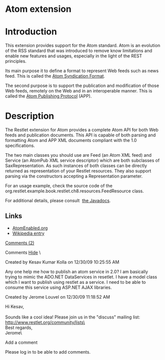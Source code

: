 Atom extension
==============

Introduction
============

This extension provides support for the Atom standard. Atom is an
evolution of the RSS standard that was introduced to remove know
limitations and enable new features and usages, especially in the light
of the REST principles.

Its main purpose it to define a format to represent Web feeds such as
news feed. This is called the [Atom Syndication
Format](http://web.archive.org/web/20100818233847/http://www.atomenabled.org/developers/syndication/atom-format-spec.php).

The second purpose is to support the publication and modification of
those Web feeds, remotely on the Web and in an interoperable manner.
This is called the [Atom Publishing
Protocol](http://web.archive.org/web/20100818233847/http://www.atomenabled.org/developers/protocol/atom-protocol-spec.php)
(APP).

Description
===========

The Restlet extension for Atom provides a complete Atom API for both Web
feeds and publication documents. This API is capable of both parsing and
formatting Atom and APP XML documents compliant with the 1.0
specifications.

The two main classes you should use are Feed (an Atom XML feed) and
Service (an AtomPub XML service descriptor) which are both subclasses of
SaxRepresentation. As such instances of both classes can be directly
returned as representation of your Restlet resources. They also support
parsing via the constructors accepting a Representation parameter.

For an usage example, check the source code of the
org.restlet.example.book.restlet.ch8.resources.FeedResource class.

For additional details, please consult  [the
Javadocs](http://web.archive.org/web/20100818233847/http://www.restlet.org/documentation/2.0/jse/ext/org/restlet/ext/atom/package-summary.html).

Links
-----

-   [AtomEnabled.org](http://web.archive.org/web/20100818233847/http://www.atomenabled.org/)
-   [Wikipedia
    entry](http://web.archive.org/web/20100818233847/http://en.wikipedia.org/wiki/Atom_%28standard%29)

[Comments
(2)](http://web.archive.org/web/20100818233847/http://wiki.restlet.org/docs_2.0/13-restlet/28-restlet/65-restlet.html#)

Comments
[Hide](http://web.archive.org/web/20100818233847/http://wiki.restlet.org/docs_2.0/13-restlet/28-restlet/65-restlet.html#)
\

Created by Kesav Kumar Kolla on 12/30/09 10:25:55 AM

Any one help me how to publish an atom service in 2.0? I am basically
trying to mimic the ADO.NET DataServices in resetlet. I have a model
class which I want to publish using restlet as a service. I need to be
able to consume this service using ASP.NET AJAX libraries.

Created by Jerome Louvel on 12/30/09 11:18:52 AM

Hi Kesav,\
 \
Sounds like a cool idea! Please join us in the "discuss" mailing list:
http://www.restlet.org/community/lists\
 \
Best regards,\
Jerome\

Add a comment

Please log in to be able to add comments.
